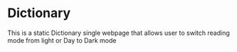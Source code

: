 # Dictionary
 This is a static Dictionary single webpage  that allows user to switch reading mode from light or Day to Dark mode
